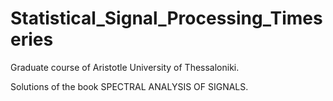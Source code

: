 # Statistical_Signal_Processing_Timeseries

Graduate course of Aristotle University of Thessaloniki.


Solutions of the book SPECTRAL ANALYSIS OF SIGNALS.

